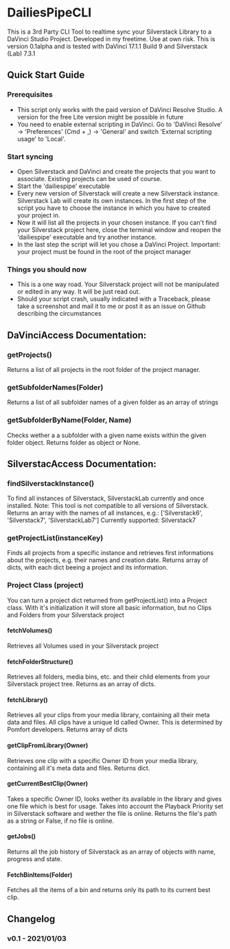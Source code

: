 # DailiesPipeCLI
This is a 3rd Party CLI Tool to realtime sync your Silverstack Library to a DaVinci Studio Project. Developed in my freetime. Use at own risk.
This is version 0.1alpha and is tested with DaVinci 17.1.1 Build 9 and Silverstack (Lab) 7.3.1


## Quick Start Guide
### Prerequisites
- This script only works with the paid version of DaVinci Resolve Studio. A version for the free Lite version might be possible in future
- You need to enable external scripting in DaVinci. Go to 'DaVinci Resolve' -> 'Preferences' (Cmd + ,) -> 'General' and switch 'External scripting usage' to 'Local'.

### Start syncing
- Open Silverstack and DaVinci and create the projects that you want to associate. Existing projects can be used of course.
- Start the 'dailiespipe' executable
- Every new version of Silverstack will create a new Silverstack instance. Silverstack Lab will create its own instances. In the first step of the script you have to choose the instance in which you have to created your project in. 
- Now it will list all the projects in your chosen instance. If you can't find your Silverstack project here, close the terminal window and reopen the 'dailiespipe' executable and try another instance.
- In the last step the script will let you chose a DaVinci Project. Important: your project must be found in the root of the project manager

### Things you should now
- This is a one way road. Your Silverstack project will not be manipulated or edited in any way. It will be just read out.
- Should your script crash, usually indicated with a Traceback, please take a screenshot and mail it to me or post it as an issue on Github describing the circumstances

## DaVinciAccess Documentation:

### getProjects()
Returns a list of all projects in the root folder of the project manager.

### getSubfolderNames(Folder)
Returns a list of all subfolder names of a given folder as an array of strings

### getSubfolderByName(Folder, Name)
Checks wether a a subfolder with a given name exists within the given folder object. Returns folder as object or None.


## SilverstacAccess Documentation:
### findSilverstackInstance()
To find all instances of Silverstack, SilverstackLab currently and once installed. Note: This tool is not compatible to all versions of Silverstack. Returns an array with the names of all instances, e.g.: ['Silverstack6', 'Silverstack7', 'SilverstackLab7'] 
Currently supported: Silverstack7

### getProjectList(instanceKey)
Finds all projects from a specific instance and retrieves first informations about the projects, e.g. their names and creation date. Returns array of dicts, with each dict beeing a project and its information.

### Project Class (project)
You can turn a project dict returned from getProjectList() into a Project class. With it's initialization it will store all basic information, but no Clips and Folders from your Silverstack project

#### fetchVolumes()
Retrieves all Volumes used in your Silverstack project

#### fetchFolderStructure()
Retrieves all folders, media bins, etc. and their child elements from your Silverstack project tree. Returns as an array of dicts.

#### fetchLibrary()
Retrieves all your clips from your media library, containing all their meta data and files. All clips have a unique Id called Owner. This is determined by Pomfort developers. Returns array of dicts

#### getClipFromLibrary(Owner)
Retrieves one clip with a specific Owner ID from your media library, containing all it's meta data and files. Returns dict. 

#### getCurrentBestClip(Owner)
Takes a specific Owner ID, looks wether its available in the library and gives one file which is best for usage. Takes into account the Playback Priority set in Silverstack software and wether the file is online.
Returns the file's path as a string or False, if no file is online. 

#### getJobs()
Returns all the job history of Silverstack as an array of objects with name, progress and state.

#### FetchBinItems(Folder)
Fetches all the items of a bin and returns only its path to its current best clip.



## Changelog
### v0.1 - 2021/01/03 



